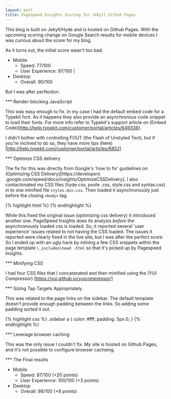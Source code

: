```yaml
---
layout: post
title: PageSpeed Insights Scoring for Jekyll Github Pages
---
```


This blog is built on Jekyll/Hyde and is hosted on Github Pages. With the upcoming scoring change on Google Search 
results for mobile devices I was curious about the score for my blog.

As it turns out, the initial score wasn't too bad.  

* Mobile    
    * Speed: 77/100
    * User Experience: 97/100     |
* Desktop  
    * Overall: 90/100

But I was after perfection.

*** Render-blocking JavaScript  

This was easy enough to fix.  In my case I had the default embed code for a Typekit font. As it happens they 
also provide an asynchronous code snippet to load their fonts. For more info refer to Typekit's 
support article on (Embed Code)[http://help.typekit.com/customer/portal/articles/649336].

I didn't bother with controlling FOUT (the Flash of Unstyled Text), but if you're inclined to do so, they have more 
tips (here)[http://help.typekit.com/customer/portal/articles/6852]

*** Optimize CSS delivery

The fix for this was directly from Google's 'how to fix' guidelines on (Optimizing CSS Delivery)[https://developers
.google.com/speed/docs/insights/OptimizeCSSDelivery].  I also contactonated my CSS files (hyde.css, poole
.css, style.css and syntax.css) in to one minified file `styles.min.css`. Then loaded it asynchronously just before
 the closing `<body>` tag.

{% highlight html %}
    <script>
      var cb = function() {
        var l = document.createElement('link'); l.rel = 'stylesheet';
        l.href = 'styles.min.css';
        var h = document.getElementsByTagName('head')[0]; h.parentNode.insertBefore(l, h);
      };
      var raf = requestAnimationFrame || mozRequestAnimationFrame ||
          webkitRequestAnimationFrame || msRequestAnimationFrame;
      if (raf) raf(cb);
      else window.addEventListener('load', cb);
    </script>
{% endhighlight %}

While this fixed the original issue (optimizing css delivery) it introduced another one.  PageSpeed Insights does its
 analysis *before* the asynchronously loaded css is loaded. So, it reported several 'user experience' issues related 
 to not having the CSS loaded.  The issues it reported were clearly fixed in the live site, but I was after the 
 perfect score. So I ended up with an ugly hack by inlining a few CSS snippets within the page template `\_includes\head
 .html` so that it's picked up by Pagespeed Insights.
 
*** Minifying CSS

I had four CSS files that I concatanated and then minified using the (YUI Compressor)
[https://yui.github.io/yuicompressor/]

*** Sizing Tap Targets Appropriately

This was related to the page links on the sidebar. The default template doesn't provide enough padding between the 
links. So adding some padding sorted it out.  

{% highlight css %}
.sidebar a {
    color: #fff;
    padding: 5px 0;
}
{% endhighlight %}

*** Leverage browser caching

This was the only issue I couldn't fix.  My site is hosted on Github Pages, and it's not possible to configure 
browser cacheing.

*** The Final results

* Mobile    
    * Speed: 97/100 (+20 points)
    * User Experience: 100/100 (+3 points)
* Desktop  
    * Overall: 98/100 (+8 points)

